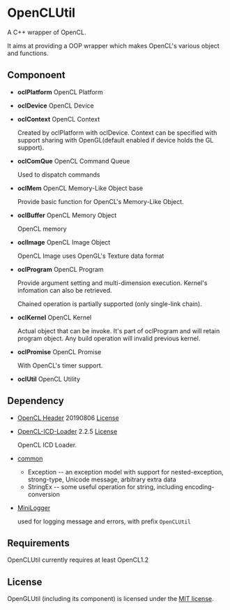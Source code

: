 # OpenCLUtil

A C++ wrapper of OpenCL.

It aims at providing a OOP wrapper which makes OpenCL's various object and functions.

## Componoent

* **oclPlatform**  OpenCL Platform

* **oclDevice**  OpenCL Device

* **oclContext**  OpenCL Context

  Created by oclPlatform with oclDevice. Context can be specified with support sharing with OpenGL(default enabled if device holds the GL support).

* **oclComQue**  OpenCL Command Queue

  Used to dispatch commands

* **oclMem**  OpenCL Memory-Like Object base
  
  Provide basic function for OpenCL's Memory-Like Object.

* **oclBuffer**  OpenCL Memory Object
  
  OpenCL memory

* **oclImage**  OpenCL Image Object
  
  OpenCL Image uses OpenGL's Texture data format

* **oclProgram**  OpenCL Program

  Provide argument setting and multi-dimension execution. Kernel's infomation can also be retrieved.

  Chained operation is partially supported (only single-link chain).

* **oclKernel**  OpenCL Kernel

  Actual object that can be invoke. It's part of oclProgram and will retain program object. Any build operation will invalid previous kernel.

* **oclPromise**  OpenCL Promise

  With OpenCL's timer support.

* **oclUtil**  OpenCL Utility

## Dependency

* [OpenCL Header](../3rdParty/CL) 20190806 [License](../3rdParty/CL/LICENSE)

* [OpenCL-ICD-Loader](https://github.com/KhronosGroup/OpenCL-ICD-Loader) 2.2.5 [License](../3rdParty/OpenCL/LICENSE)

  OpenCL ICD Loader.

* [common](../common)
  * Exception -- an exception model with support for nested-exception, strong-type, Unicode message, arbitrary extra data 
  * StringEx -- some useful operation for string, including encoding-conversion

* [MiniLogger](../MiniLogger)
  
  used for logging message and errors, with prefix `OpenCLUtil`

## Requirements

OpenCLUtil currently requires at least OpenCL1.2

## License

OpenGLUtil (including its component) is licensed under the [MIT license](../License.txt).
